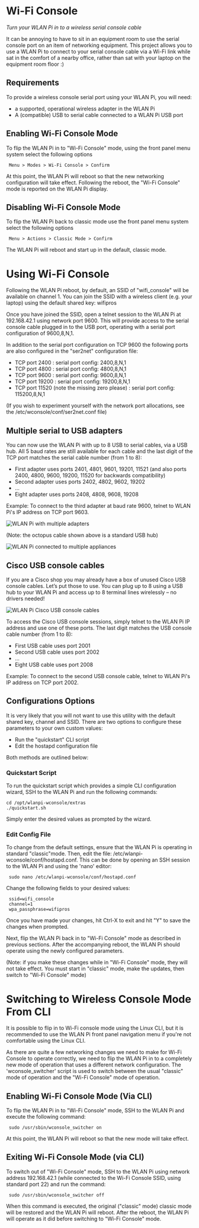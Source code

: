 # Wi-Fi Console
*Turn your WLAN Pi in to a wireless serial console cable*

It can be annoying to have to sit in an equipment room to use the serial console port on an item of networking equipment. This project allows you to use a WLAN Pi to connect to your serial console cable via a Wi-Fi link while sat in the comfort of a nearby office, rather than sat with your laptop on the equipment room floor :) 

## Requirements

To provide a wireless console serial port using your WLAN Pi, you will need:

 - a supported, operational wireless adapter in the WLAN Pi
 - A (compatible) USB to serial cable connected to a WLAN Pi USB port

## Enabling Wi-Fi Console Mode

To flip the WLAN Pi in to "Wi-Fi Console" mode, using the front panel menu system select the following options

```
 Menu > Modes > Wi-Fi Console > Confirm
```

At this point, the WLAN Pi will reboot so that the new networking configuration will take effect. Following the reboot, the "Wi-Fi Console" mode is reported on the WLAN Pi display.

## Disabling Wi-Fi Console Mode

To flip the WLAN Pi back to classic mode use the front panel menu system select the following options

```
 Menu > Actions > Classic Mode > Confirm
```

The WLAN Pi will reboot and start up in the default, classic mode.

# Using Wi-Fi Console

Following the WLAN Pi reboot, by default, an SSID of "wifi_console" will be available on channel 1. You can join the SSID with a wireless client (e.g. your laptop) using the default shared key: wifipros

Once you have joined the SSID, open a telnet session to the WLAN Pi at 192.168.42.1 using network port 9600. This will provide access to the serial console cable plugged in to the USB port, operating with a serial port configuration of 9600,8,N,1.

In addition to the serial port configuration on TCP 9600 the following ports are also configured in the "ser2net" configuration file:

 - TCP port 2400 : serial port config: 2400,8,N,1
 - TCP port 4800 : serial port config: 4800,8,N,1
 - TCP port 9600 : serial port config: 9600,8,N,1
 - TCP port 19200 : serial port config: 19200,8,N,1
 - TCP port 11520 (note the missing zero please) : serial port config: 115200,8,N,1

(If you wish to experiment yourself with the network port allocations, see the /etc/wconsole/conf/ser2net.conf file)


 ## Multiple serial to USB adapters

You can now use the WLAN Pi with up to 8 USB to serial cables, via a USB hub. All 5 baud rates are still available for each cable and the last digit of the TCP port matches the serial cable number (from 1 to 8):

 - First adapter uses ports 2401, 4801, 9601, 19201, 11521 (and also ports 2400, 4800, 9600, 19200, 11520 for backwards compatibility)
 - Second adapter uses ports 2402, 4802, 9602, 19202
 - ...
 - Eight adapter uses ports 2408, 4808, 9608, 19208

Example: To connect to the third adapter at baud rate 9600, telnet to WLAN Pi's IP address on TCP port 9603. 

![WLAN Pi with multiple adapters](doc/images/Wi-Fi-Console-with-multiple-adapters.jpg)

(Note: the octopus cable shown above is a standard USB hub)

![WLAN Pi connected to multiple appliances](doc/images/Console-cables-plugged-into-appliances.png)

 ## Cisco USB console cables

If you are a Cisco shop you may already have a box of unused Cisco USB console cables. Let’s put those to use. You can plug up to 8 using a USB hub to your WLAN Pi and access up to 8 terminal lines wirelessly – no drivers needed!

![WLAN Pi Cisco USB console cables](doc/images/Cisco-USB-console-cable.jpg)

To access the Cisco USB console sessions, simply telnet to the WLAN Pi IP address and use one of these ports. The last digit matches the USB console cable number (from 1 to 8):

 - First USB cable uses port 2001
 - Second USB cable uses port 2002
 - ...
 - Eight USB cable uses port 2008

Example: To connect to the second USB console cable, telnet to WLAN Pi's IP address on TCP port 2002.

 ## Configurations Options

It is very likely that you will not want to use this utility with the default shared key, channel and SSID. There are two options to configure these parameters to your own custom values:

 - Run the "quickstart" CLI script
 - Edit the hostapd configuration file

Both methods are outlined below:

### Quickstart Script

To run the quickstart script which provides a simple CLI configuration wizard, SSH to the WLAN Pi and run the following commands:

```
cd /opt/wlanpi-wconsole/extras
./quickstart.sh
```

Simply enter the desired values as prompted by the wizard.
 
### Edit Config File

To change from the default settings, ensure that the WLAN Pi is operating in standard "classic"mode. Then, edit the file: /etc/wlanpi-wconsole/conf/hostapd.conf. This can be done by opening an SSH session to the WLAN Pi and using the 'nano' editor:

```
 sudo nano /etc/wlanpi-wconsole/conf/hostapd.conf
```

Change the following fields to your desired values:

```
 ssid=wifi_console
 channel=1
 wpa_passphrase=wifipros
```

Once you have made your changes, hit Ctrl-X to exit and hit "Y" to save the changes when prompted.

Next, flip the WLAN Pi back in to "Wi-Fi Console" mode as described in previous sections. After the accompanying reboot, the WLAN Pi should operate using the newly configured parameters.

(Note: if you make these changes while in "Wi-Fi Console" mode, they will not take effect. You must start in "classic" mode, make the updates, then switch to "Wi-Fi Console" mode)


# Switching to Wireless Console Mode From CLI

It is possible to flip in to Wi-Fi console mode using the Linux CLI, but it is recommended to use the WLAN Pi front panel navigation menu if you're not comfortable using the Linux CLI. 

As there are quite a few networking changes we need to make for Wi-Fi Console to operate correctly, we need to flip the WLAN Pi in to a completely new mode of operation that uses a different network configuration. The 'wconsole_switcher' script is used to switch between the usual "classic" mode of operation and the "Wi-Fi Console" mode of operation. 

## Enabling Wi-Fi Console Mode (Via CLI)

To flip the WLAN Pi in to "Wi-Fi Console" mode, SSH to the WLAN Pi and execute the following command:

```
 sudo /usr/sbin/wconsole_switcher on
```

At this point, the WLAN Pi will reboot so that the new mode will take effect. 


## Exiting Wi-Fi Console Mode (via CLI)

To switch out of "Wi-Fi Console" mode, SSH to the WLAN Pi using network address 192.168.42.1 (while connected to the Wi-Fi Console SSID, using standard port 22) and run the command: 

```
 sudo /usr/sbin/wconsole_switcher off
```

When this command is executed, the original ("classic" mode) classic mode will be restored and the WLAN Pi will reboot. After the reboot, the WLAN Pi will operate as it did before switching to "Wi-Fi Console" mode.

